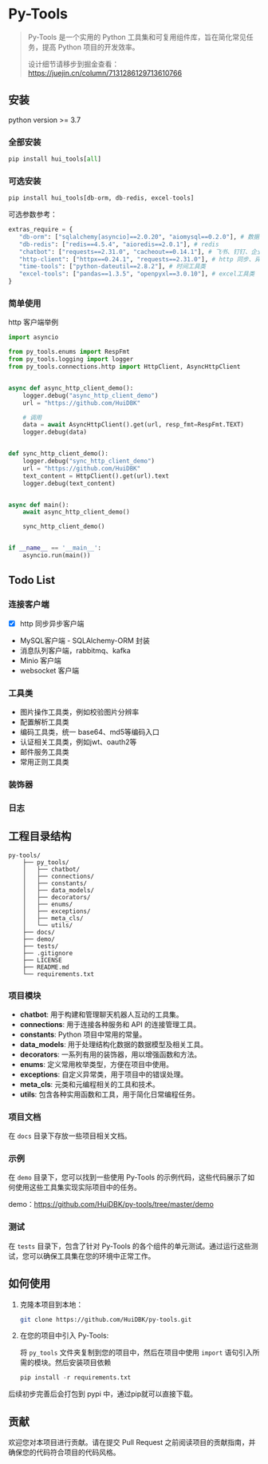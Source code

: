 # Py-Tools

> Py-Tools 是一个实用的 Python 工具集和可复用组件库，旨在简化常见任务，提高 Python 项目的开发效率。
> 
> 设计细节请移步到掘金查看：https://juejin.cn/column/7131286129713610766

## 安装
python version >= 3.7

### 全部安装
```python
pip install hui_tools[all]
```

### 可选安装
```python
pip install hui_tools[db-orm, db-redis, excel-tools]
```

可选参数参考：
```python
extras_require = {
   "db-orm": ["sqlalchemy[asyncio]==2.0.20", "aiomysql==0.2.0"], # 数据库orm
   "db-redis": ["redis==4.5.4", "aioredis==2.0.1"], # redis
   "chatbot": ["requests==2.31.0", "cacheout==0.14.1"], # 飞书、钉钉、企业微信机器人通知
   "http-client": ["httpx==0.24.1", "requests==2.31.0"], # http 同步、异步客户端
   "time-tools": ["python-dateutil==2.8.2"], # 时间工具类
   "excel-tools": ["pandas==1.3.5", "openpyxl==3.0.10"], # excel工具类
}
```

### 简单使用

http 客户端举例
```python
import asyncio

from py_tools.enums import RespFmt
from py_tools.logging import logger
from py_tools.connections.http import HttpClient, AsyncHttpClient


async def async_http_client_demo():
    logger.debug("async_http_client_demo")
    url = "https://github.com/HuiDBK"

    # 调用
    data = await AsyncHttpClient().get(url, resp_fmt=RespFmt.TEXT)
    logger.debug(data)


def sync_http_client_demo():
    logger.debug("sync_http_client_demo")
    url = "https://github.com/HuiDBK"
    text_content = HttpClient().get(url).text
    logger.debug(text_content)


async def main():
    await async_http_client_demo()

    sync_http_client_demo()


if __name__ == '__main__':
    asyncio.run(main())

```

## Todo List

### 连接客户端
- [x] http 同步异步客户端
- MySQL客户端 - SQLAlchemy-ORM 封装
- 消息队列客户端，rabbitmq、kafka
- Minio 客户端
- websocket 客户端

### 工具类
- 图片操作工具类，例如校验图片分辨率
- 配置解析工具类
- 编码工具类，统一 base64、md5等编码入口
- 认证相关工具类，例如jwt、oauth2等
- 邮件服务工具类
- 常用正则工具类

### 装饰器

### 日志

## 工程目录结构

```
py-tools/
    ├── py_tools/
    │   ├── chatbot/
    │   ├── connections/
    │   ├── constants/
    │   ├── data_models/
    │   ├── decorators/
    │   ├── enums/
    │   ├── exceptions/
    │   ├── meta_cls/
    │   └── utils/
    ├── docs/
    ├── demo/
    ├── tests/
    ├── .gitignore
    ├── LICENSE
    ├── README.md
    └── requirements.txt
```



### 项目模块

- **chatbot**: 用于构建和管理聊天机器人互动的工具集。
- **connections**: 用于连接各种服务和 API 的连接管理工具。
- **constants**: Python 项目中常用的常量。
- **data_models**: 用于处理结构化数据的数据模型及相关工具。
- **decorators**: 一系列有用的装饰器，用以增强函数和方法。
- **enums**: 定义常用枚举类型，方便在项目中使用。
- **exceptions**: 自定义异常类，用于项目中的错误处理。
- **meta_cls**: 元类和元编程相关的工具和技术。
- **utils**: 包含各种实用函数和工具，用于简化日常编程任务。



### 项目文档

在 `docs` 目录下存放一些项目相关文档。



### 示例

在 `demo` 目录下，您可以找到一些使用 Py-Tools 的示例代码，这些代码展示了如何使用这些工具集实现实际项目中的任务。

demo：https://github.com/HuiDBK/py-tools/tree/master/demo

### 测试

在 `tests` 目录下，包含了针对 Py-Tools 的各个组件的单元测试。通过运行这些测试，您可以确保工具集在您的环境中正常工作。



## 如何使用

1. 克隆本项目到本地：

   ```bash
   git clone https://github.com/HuiDBK/py-tools.git
   ```

2. 在您的项目中引入 Py-Tools:

   将 `py_tools` 文件夹复制到您的项目中，然后在项目中使用 `import` 语句引入所需的模块。然后安装项目依赖
   ```python
   pip install -r requirements.txt
   ```


后续初步完善后会打包到 pypi 中，通过pip就可以直接下载。



## 贡献

欢迎您对本项目进行贡献。请在提交 Pull Request 之前阅读项目的贡献指南，并确保您的代码符合项目的代码风格。